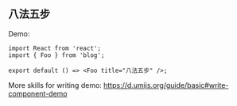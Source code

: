 ## 八法五步

Demo:

```tsx
import React from 'react';
import { Foo } from 'blog';

export default () => <Foo title="八法五步" />;
```

More skills for writing demo: https://d.umijs.org/guide/basic#write-component-demo
